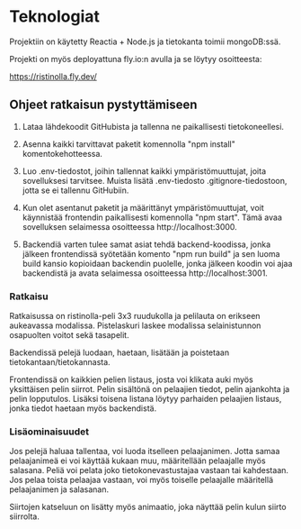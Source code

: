 # Teknologiat

Projektiin on käytetty Reactia + Node.js ja tietokanta toimii mongoDB:ssä. 

Projekti on myös deployattuna fly.io:n avulla ja se löytyy osoitteesta: 

https://ristinolla.fly.dev/

## Ohjeet ratkaisun pystyttämiseen

1. Lataa lähdekoodit GitHubista ja tallenna ne paikallisesti tietokoneellesi.

2. Asenna kaikki tarvittavat paketit komennolla "npm install" komentokehotteessa.

3. Luo .env-tiedostot, joihin tallennat kaikki ympäristömuuttujat, joita sovelluksesi tarvitsee. Muista lisätä .env-tiedosto .gitignore-tiedostoon, jotta se ei tallennu GitHubiin.

4. Kun olet asentanut paketit ja määrittänyt ympäristömuuttujat, voit käynnistää frontendin paikallisesti komennolla "npm start". Tämä avaa sovelluksen selaimessa osoitteessa http://localhost:3000.

5. Backendiä varten tulee samat asiat tehdä backend-koodissa, jonka jälkeen frontendissä syötetään komento "npm run build" ja sen luoma build kansio kopioidaan backendin puolelle, jonka jälkeen koodin voi ajaa backendistä ja avata selaimessa osoitteessa http://localhost:3001.

### Ratkaisu

Ratkaisussa on ristinolla-peli 3x3 ruudukolla ja pelilauta on erikseen aukeavassa modalissa. Pistelaskuri laskee modalissa selainistunnon osapuolten voitot sekä tasapelit. 

Backendissä pelejä luodaan, haetaan, lisätään ja poistetaan tietokantaan/tietokannasta. 

Frontendissä on kaikkien pelien listaus, josta voi klikata auki myös yksittäisen pelin siirrot. Pelin sisältönä on pelaajien tiedot, pelin ajankohta ja pelin lopputulos. Lisäksi toisena listana löytyy  parhaiden pelaajien listaus, jonka tiedot haetaan myös backendistä.

### Lisäominaisuudet

Jos pelejä haluaa tallentaa, voi luoda itselleen pelaajanimen. Jotta samaa pelaajanimeä ei voi käyttää kukaan muu, määritellään pelaajalle myös salasana. Peliä voi pelata joko tietokonevastustajaa vastaan tai kahdestaan. Jos pelaa toista pelaajaa vastaan, voi myös toiselle pelaajalle määritellä pelaajanimen ja salasanan. 

Siirtojen katseluun on lisätty myös animaatio, joka näyttää pelin kulun siirto siirrolta.
